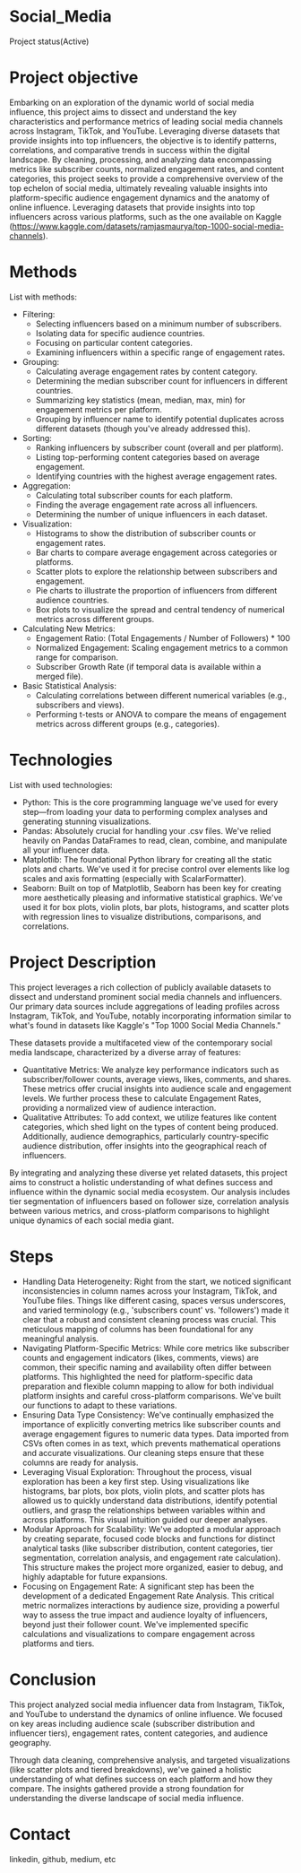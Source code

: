 # Social_Media
  Project status(Active)

# Project objective
  Embarking on an exploration of the dynamic world of social media influence, this project aims to dissect and understand the key characteristics and performance metrics of leading social media channels across Instagram, TikTok, and YouTube. Leveraging diverse datasets that provide insights into top influencers, the objective is to identify patterns, correlations, and comparative trends in success within the digital landscape. By cleaning, processing, and analyzing data encompassing metrics like subscriber counts, normalized engagement rates, and content categories, this project seeks to provide a comprehensive overview of the top echelon of social media, ultimately revealing valuable insights into platform-specific audience engagement dynamics and the anatomy of online influence. Leveraging datasets that provide insights into top influencers across various platforms, such as the one available on Kaggle (https://www.kaggle.com/datasets/ramjasmaurya/top-1000-social-media-channels).

# Methods
  List with methods:
  - Filtering:
    - Selecting influencers based on a minimum number of subscribers.
    - Isolating data for specific audience countries.
    - Focusing on particular content categories.
    - Examining influencers within a specific range of engagement rates.
  - Grouping:
    - Calculating average engagement rates by content category.
    - Determining the median subscriber count for influencers in different countries.
    - Summarizing key statistics (mean, median, max, min) for engagement metrics per platform.
    - Grouping by influencer name to identify potential duplicates across different datasets (though you've already addressed this).
  - Sorting:
    - Ranking influencers by subscriber count (overall and per platform).
    - Listing top-performing content categories based on average engagement.
    - Identifying countries with the highest average engagement rates.
  - Aggregation:
    - Calculating total subscriber counts for each platform.
    - Finding the average engagement rate across all influencers.
    - Determining the number of unique influencers in each dataset.
  - Visualization:
    - Histograms to show the distribution of subscriber counts or engagement rates.
    - Bar charts to compare average engagement across categories or platforms.
    - Scatter plots to explore the relationship between subscribers and engagement.
    - Pie charts to illustrate the proportion of influencers from different audience countries.
    - Box plots to visualize the spread and central tendency of numerical metrics across different groups.
  - Calculating New Metrics:
    - Engagement Ratio: (Total Engagements / Number of Followers) * 100
    - Normalized Engagement: Scaling engagement metrics to a common range for comparison.
    - Subscriber Growth Rate (if temporal data is available within a merged file).
  - Basic Statistical Analysis:
    - Calculating correlations between different numerical variables (e.g., subscribers and views).
    - Performing t-tests or ANOVA to compare the means of engagement metrics across different groups (e.g., categories).

# Technologies 
  List with used technologies:
  - Python: This is the core programming language we've used for every step—from loading your data to performing complex analyses and generating stunning visualizations.
  - Pandas: Absolutely crucial for handling your .csv files. We've relied heavily on Pandas DataFrames to read, clean, combine, and manipulate all your influencer data.
  - Matplotlib: The foundational Python library for creating all the static plots and charts. We've used it for precise control over elements like log scales and axis formatting (especially with ScalarFormatter).
  - Seaborn: Built on top of Matplotlib, Seaborn has been key for creating more aesthetically pleasing and informative statistical graphics. We've used it for box plots, violin plots, bar plots, histograms, and scatter plots with regression lines to visualize distributions, comparisons, and correlations.

# Project Description
  This project leverages a rich collection of publicly available datasets to dissect and understand prominent social media channels and influencers. Our primary data sources include aggregations of leading profiles across Instagram, TikTok, and YouTube, notably incorporating information similar to what's found in datasets like Kaggle's "Top 1000 Social Media Channels."

  These datasets provide a multifaceted view of the contemporary social media landscape, characterized by a diverse array of features:
  - Quantitative Metrics: We analyze key performance indicators such as subscriber/follower counts, average views, likes, comments, and shares. These metrics offer crucial insights into audience scale and engagement levels. We further process these to calculate Engagement Rates, providing a normalized view of audience interaction.
  - Qualitative Attributes: To add context, we utilize features like content categories, which shed light on the types of content being produced. Additionally, audience demographics, particularly country-specific audience distribution, offer insights into the geographical reach of influencers.
  
  By integrating and analyzing these diverse yet related datasets, this project aims to construct a holistic understanding of what defines success and influence within the dynamic social media ecosystem. Our analysis includes tier segmentation of influencers based on follower size, correlation analysis between various metrics, and cross-platform comparisons to highlight unique dynamics of each social media giant.

# Steps
  - Handling Data Heterogeneity: Right from the start, we noticed significant inconsistencies in column names across your Instagram, TikTok, and YouTube files. Things like different casing, spaces versus underscores, and varied terminology (e.g., 'subscribers count' vs. 'followers') made it clear that a robust and consistent cleaning process was crucial. This meticulous mapping of columns has been foundational for any meaningful analysis.
  - Navigating Platform-Specific Metrics: While core metrics like subscriber counts and engagement indicators (likes, comments, views) are common, their specific naming and availability often differ between platforms. This highlighted the need for platform-specific data preparation and flexible column mapping to allow for both individual platform insights and careful cross-platform comparisons. We've built our functions to adapt to these variations.
  - Ensuring Data Type Consistency: We've continually emphasized the importance of explicitly converting metrics like subscriber counts and average engagement figures to numeric data types. Data imported from CSVs often comes in as text, which prevents mathematical operations and accurate visualizations. Our cleaning steps ensure that these columns are ready for analysis.
  - Leveraging Visual Exploration: Throughout the process, visual exploration has been a key first step. Using visualizations like histograms, bar plots, box plots, violin plots, and scatter plots has allowed us to quickly understand data distributions, identify potential outliers, and grasp the relationships between variables within and across platforms. This visual intuition guided our deeper analyses.
  - Modular Approach for Scalability: We've adopted a modular approach by creating separate, focused code blocks and functions for distinct analytical tasks (like subscriber distribution, content categories, tier segmentation, correlation analysis, and engagement rate calculation). This structure makes the project more organized, easier to debug, and highly adaptable for future expansions.
  - Focusing on Engagement Rate: A significant step has been the development of a dedicated Engagement Rate Analysis. This critical metric normalizes interactions by audience size, providing a powerful way to assess the true impact and audience loyalty of influencers, beyond just their follower count. We've implemented specific calculations and visualizations to compare engagement across platforms and tiers.

# Conclusion
  This project analyzed social media influencer data from Instagram, TikTok, and YouTube to understand the dynamics of online influence. We focused on key areas including audience scale (subscriber distribution and influencer tiers), engagement rates, content categories, and audience geography.

  Through data cleaning, comprehensive analysis, and targeted visualizations (like scatter plots and tiered breakdowns), we've gained a holistic understanding of what defines success on each platform and how they compare. The insights gathered provide a strong foundation for understanding the diverse landscape of social media influence.
    
# Contact
  linkedin, github, medium, etc 